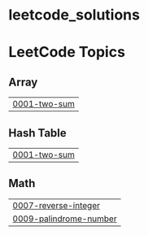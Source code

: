 # leetcode_solutions
<!---LeetCode Topics Start-->
# LeetCode Topics
## Array
|  |
| ------- |
| [0001-two-sum](https://github.com/srajankumar1/leetcode_solutions/tree/master/0001-two-sum) |
## Hash Table
|  |
| ------- |
| [0001-two-sum](https://github.com/srajankumar1/leetcode_solutions/tree/master/0001-two-sum) |
## Math
|  |
| ------- |
| [0007-reverse-integer](https://github.com/srajankumar1/leetcode_solutions/tree/master/0007-reverse-integer) |
| [0009-palindrome-number](https://github.com/srajankumar1/leetcode_solutions/tree/master/0009-palindrome-number) |
<!---LeetCode Topics End-->